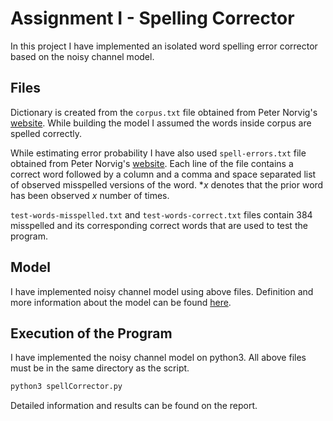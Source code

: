 # Assignment I - Spelling Corrector
In this project I have implemented an isolated word spelling error corrector based on the noisy channel model.

## Files
Dictionary is created from the `corpus.txt` file obtained from Peter Norvig's [website](http://norvig.com/big.txt). While building the model I assumed the words inside corpus are spelled correctly.

While estimating error probability I have also used `spell-errors.txt` file obtained from Peter Norvig's [website](http://norvig.com/ngrams/spell-errors.txt). Each line of the file contains a correct word followed by a column and a comma and space separated list of observed misspelled versions of the word. **x* denotes that the prior word has been observed *x* number of times.

`test-words-misspelled.txt` and `test-words-correct.txt` files contain 384 misspelled and its corresponding correct words that are used to test the program.

## Model
I have implemented noisy channel model using above files. Definition and more information about the model can be found [here](https://web.stanford.edu/~jurafsky/slp3/B.pdf).

## Execution of the Program
I have implemented the noisy channel model on python3. All above files must be in the same directory as the script.
```bash
python3 spellCorrector.py
```
Detailed information and results can be found on the report.
